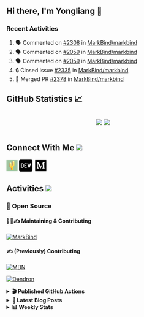 ## Hi there, I'm Yongliang 👋

### Recent Activities

<!--START_SECTION:activity-->
1. 🗣 Commented on [#2308](https://github.com/MarkBind/markbind/pull/2308#issuecomment-1837403635) in [MarkBind/markbind](https://github.com/MarkBind/markbind)
2. 🗣 Commented on [#2059](https://github.com/MarkBind/markbind/pull/2059#issuecomment-1832195503) in [MarkBind/markbind](https://github.com/MarkBind/markbind)
3. 🗣 Commented on [#2059](https://github.com/MarkBind/markbind/pull/2059#issuecomment-1826809199) in [MarkBind/markbind](https://github.com/MarkBind/markbind)
4. 🔒 Closed issue [#2335](https://github.com/MarkBind/markbind/issues/2335) in [MarkBind/markbind](https://github.com/MarkBind/markbind)
5. 🎉 Merged PR [#2378](https://github.com/MarkBind/markbind/pull/2378) in [MarkBind/markbind](https://github.com/MarkBind/markbind)
<!--END_SECTION:activity-->

## GitHub Statistics :chart_with_upwards_trend:
<div align="center">
<div style="display: flex; align-items: center; justify-content: center;">

[![](https://github-readme-stats-tlylt.vercel.app/api?username=tlylt&show_icons=true&theme=tokyonight&hide_border=true&locale=en)](https://github.com/tlylt)
[![](https://github-readme-streak-stats.herokuapp.com/?user=tlylt&theme=tokyonight&hide_border=true)](https://github.com/tlylt)
</div>
</div>

## Connect With Me <img src="https://media.giphy.com/media/2wh5K5yE3ulp3xgYcG/giphy-downsized.gif" width="30">

<a href="https://www.yongliangliu.com/" target="_blank"><img align="center" src="static/site-icon.png" alt="yongliangliu.com" height="29" width="29" /></a>
<a href="https://dev.to/tlylt" target="_blank"><img align="center" src="static/dev-badge.svg" alt="dev.to/tlylt" height="35" width="35" /></a>
<a href="https://tlylt.medium.com" target="_blank"><img align="center" src="static/medium.png" alt="tlylt.medium.com" height="35" width="35" /></a>

## Activities <img src="https://media.giphy.com/media/WUlplcMpOCEmTGBtBW/giphy.gif" width="30">

### 🔭 Open Source

#### 👷‍♂️✍️ Maintaining & Contributing
[![MarkBind](https://github-readme-stats-tlylt.vercel.app/api/pin/?username=markbind&repo=markbind)](https://github.com/MarkBind/markbind)

#### ✍️ (Previously) Contributing
[![MDN](https://github-readme-stats-tlylt.vercel.app/api/pin/?username=mdn&repo=content)](https://github.com/mdn/content/issues?q=is%3Aopen+involves%3A%40me+sort%3Aupdated-desc)

[![Dendron](https://github-readme-stats-tlylt.vercel.app/api/pin/?username=dendronhq&repo=dendron)](https://github.com/dendronhq/dendron/issues?q=is%3Aopen+involves%3A%40me+sort%3Aupdated-desc)

<details>
<summary> <b>🎬 Published GitHub Actions </b> </summary>

[![install-graphviz](https://github-readme-stats-tlylt.vercel.app/api/pin/?username=tlylt&repo=install-graphviz)](https://github.com/tlylt/install-graphviz)

[![reposense-action](https://github-readme-stats-tlylt.vercel.app/api/pin/?username=tlylt&repo=reposense-action)](https://github.com/tlylt/reposense-action)

[![markbin-action](https://github-readme-stats-tlylt.vercel.app/api/pin/?username=markbind&repo=markbind-action)](https://github.com/MarkBind/markbind-action)

</details>

<details>
<summary> <b>📕 Latest Blog Posts</b> </summary>

<!-- BLOG-POST-LIST:START -->
- [End of Year 3 Sem 2](https://yongliangliu.com/blog/end-of-year-3-sem-2)
- [Deploy a ChatGPT API Server in no time](https://yongliangliu.com/blog/chatgpt-nextjs-server)
- [Creating a regex-based Markdown parser in TypeScript](https://yongliangliu.com/blog/rmark)
- [Create VSCode Snippets for Markdown Blog Workflows](https://yongliangliu.com/blog/vscode-snippets)
- [Brag Doc 2023](https://yongliangliu.com/blog/brag-doc-2023)
<!-- BLOG-POST-LIST:END -->

</details>

<details>
<summary> <b>📊 Weekly Stats</b> </summary>

<!--START_SECTION:waka-->
![Code Time](http://img.shields.io/badge/Code%20Time-1%2C164%20hrs%2045%20mins-blue)

**🐱 My GitHub Data** 

> 📦 665.3 kB Used in GitHub's Storage 
 > 
> 🏆 1,622 Contributions in the Year 2023
 > 
> 🚫 Not Opted to Hire
 > 
> 📜 175 Public Repositories 
 > 
> 🔑 40 Private Repositories 
 > 
**I'm an Early 🐤** 

```text
🌞 Morning                3882 commits        ███████░░░░░░░░░░░░░░░░░░   29.00 % 
🌆 Daytime                3637 commits        ███████░░░░░░░░░░░░░░░░░░   27.17 % 
🌃 Evening                4963 commits        █████████░░░░░░░░░░░░░░░░   37.08 % 
🌙 Night                  904 commits         ██░░░░░░░░░░░░░░░░░░░░░░░   06.75 % 
```
📅 **I'm Most Productive on Wednesday** 

```text
Monday                   1749 commits        ███░░░░░░░░░░░░░░░░░░░░░░   13.07 % 
Tuesday                  1972 commits        ████░░░░░░░░░░░░░░░░░░░░░   14.73 % 
Wednesday                2165 commits        ████░░░░░░░░░░░░░░░░░░░░░   16.17 % 
Thursday                 1633 commits        ███░░░░░░░░░░░░░░░░░░░░░░   12.20 % 
Friday                   1713 commits        ███░░░░░░░░░░░░░░░░░░░░░░   12.80 % 
Saturday                 2066 commits        ████░░░░░░░░░░░░░░░░░░░░░   15.43 % 
Sunday                   2088 commits        ████░░░░░░░░░░░░░░░░░░░░░   15.60 % 
```


📊 **This Week I Spent My Time On** 

```text
🕑︎ Time Zone: Asia/Singapore

💬 Programming Languages: 
Markdown                 1 hr 46 mins        ████████████████░░░░░░░░░   62.88 % 
TypeScript               35 mins             █████░░░░░░░░░░░░░░░░░░░░   21.00 % 
JavaScript               27 mins             ████░░░░░░░░░░░░░░░░░░░░░   16.08 % 
JSON                     0 secs              ░░░░░░░░░░░░░░░░░░░░░░░░░   00.04 % 
Other                    0 secs              ░░░░░░░░░░░░░░░░░░░░░░░░░   00.01 % 
```


 Last Updated on 03/12/2023 00:49:09 UTC
<!--END_SECTION:waka-->

</details>
